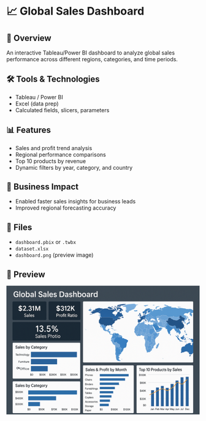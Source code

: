 # 📈 Global Sales Dashboard

## 📌 Overview
An interactive Tableau/Power BI dashboard to analyze global sales performance across different regions, categories, and time periods.

## 🛠 Tools & Technologies
- Tableau / Power BI
- Excel (data prep)
- Calculated fields, slicers, parameters

## 📊 Features
- Sales and profit trend analysis
- Regional performance comparisons
- Top 10 products by revenue
- Dynamic filters by year, category, and country

## 🎯 Business Impact
- Enabled faster sales insights for business leads
- Improved regional forecasting accuracy

## 📎 Files
- `dashboard.pbix` or `.twbx`
- `dataset.xlsx`
- `dashboard.png` (preview image)

## 📸 Preview
![Dashboard Preview](../../Assets/global_sales_dashboard.png)
